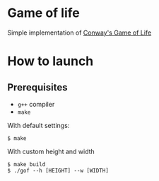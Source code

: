 # Game of life
Simple implementation of [Conway's Game of Life](https://en.wikipedia.org/wiki/Conway%27s_Game_of_Life)

# How to launch
## Prerequisites
- `g++` compiler
- `make`

With default settings:
```console
$ make
```
With custom height and width
```console
$ make build
$ ./gof --h [HEIGHT] --w [WIDTH]
```

